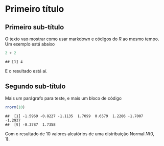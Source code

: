# Primeiro título

## Primeiro sub-título

O texto vao mostrar como usar markdown e códigos do _R_ ao mesmo
tempo. Um exemplo está abaixo


```python
2 + 2
```

```
## [1] 4
```


E o resultado está aí.

## Segundo sub-título

Mais um parágrafo para teste, e mais um bloco de código


```r
rnorm(10)
```

```
##  [1] -1.5969 -0.8227 -1.1135  1.7099  0.6579  1.2286 -1.7007 -1.2937
##  [9] -0.3787  1.7358
```


Com o resultado de 10 valores aleatórios de uma distribuição Normal
$N(0,1)$.
